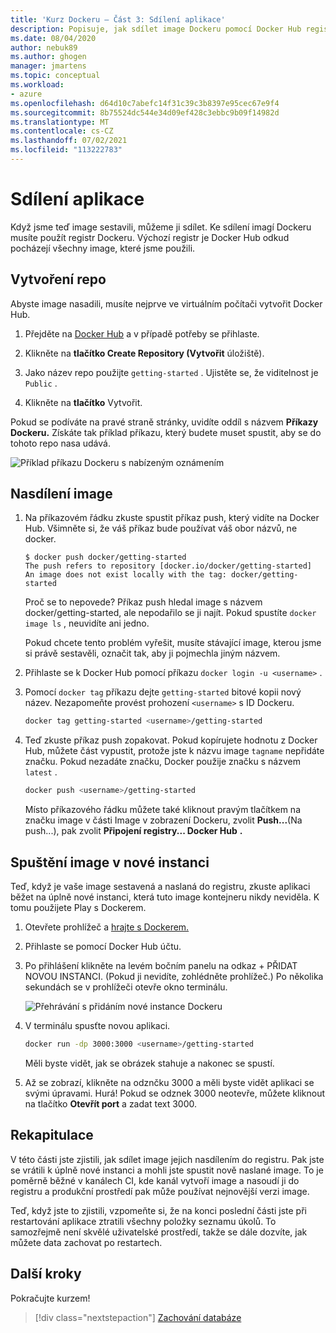 ```yaml
---
title: 'Kurz Dockeru – Část 3: Sdílení aplikace'
description: Popisuje, jak sdílet image Dockeru pomocí Docker Hub registru.
ms.date: 08/04/2020
author: nebuk89
ms.author: ghogen
manager: jmartens
ms.topic: conceptual
ms.workload:
- azure
ms.openlocfilehash: d64d10c7abefc14f31c39c3b8397e95cec67e9f4
ms.sourcegitcommit: 8b75524dc544e34d09ef428c3ebbc9b09f14982d
ms.translationtype: MT
ms.contentlocale: cs-CZ
ms.lasthandoff: 07/02/2021
ms.locfileid: "113222783"
---
```

# <a name="share-your-app"></a>Sdílení aplikace

Když jsme teď image sestavili, můžeme ji sdílet. Ke sdílení imagí Dockeru musíte použít registr Dockeru. Výchozí registr je Docker Hub odkud pocházejí všechny image, které jsme použili.

## <a name="create-a-repo"></a>Vytvoření repo

Abyste image nasadili, musíte nejprve ve virtuálním počítači vytvořit Docker Hub.

1. Přejděte na [Docker Hub](https://hub.docker.com/signup/msftedge?utm_source=msftedge) a v případě potřeby se přihlaste.

1. Klikněte na **tlačítko Create Repository (Vytvořit** úložiště).

1. Jako název repo použijte `getting-started` . Ujistěte se, že viditelnost je `Public` .

1. Klikněte na **tlačítko** Vytvořit.

Pokud se podíváte na pravé straně stránky, uvidíte oddíl s názvem **Příkazy Dockeru.** Získáte tak příklad příkazu, který budete muset spustit, aby se do tohoto repo nasa udává.

![Příklad příkazu Dockeru s nabízeným oznámením](media/push-command.png)

## <a name="push-the-image"></a>Nasdílení image

1. Na příkazovém řádku zkuste spustit příkaz push, který vidíte na Docker Hub. Všimněte si, že váš příkaz bude používat váš obor názvů, ne docker.

    ```plaintext
    $ docker push docker/getting-started
    The push refers to repository [docker.io/docker/getting-started]
    An image does not exist locally with the tag: docker/getting-started
    ```

    Proč se to nepovede? Příkaz push hledal image s názvem docker/getting-started, ale nepodařilo se ji najít. Pokud spustíte `docker image ls` , neuvidíte ani jedno.

    Pokud chcete tento problém vyřešit, musíte stávající image, kterou jsme si právě sestavěli, označit tak, aby ji pojmechla jiným názvem.

1. Přihlaste se k Docker Hub pomocí příkazu `docker login -u <username>` .

1. Pomocí `docker tag` příkazu dejte `getting-started` bitové kopii nový název. Nezapomeňte provést prohození `<username>` s ID Dockeru.

    ```bash
    docker tag getting-started <username>/getting-started
    ```

1. Teď zkuste příkaz push zopakovat. Pokud kopírujete hodnotu z Docker Hub, můžete část vypustit, protože jste k názvu image `tagname` nepřidáte značku. Pokud nezadáte značku, Docker použije značku s názvem `latest` .

    ```bash
    docker push <username>/getting-started
    ```

    Místo příkazového řádku můžete také kliknout pravým tlačítkem  na značku image v části Image v zobrazení Dockeru, zvolit **Push...**(Na push...), pak zvolit **Připojení registry... Docker Hub** **.**

## <a name="run-the-image-on-a-new-instance"></a>Spuštění image v nové instanci

Teď, když je vaše image sestavená a naslaná do registru, zkuste aplikaci běžet na úplně nové instanci, která tuto image kontejneru nikdy neviděla. K tomu použijete Play s Dockerem.

1. Otevřete prohlížeč a [hrajte s Dockerem.](http://play-with-docker.com)

1. Přihlaste se pomocí Docker Hub účtu.

1. Po přihlášení klikněte na levém bočním panelu na odkaz + PŘIDAT NOVOU INSTANCI. (Pokud ji nevidíte, zohlédněte prohlížeč.) Po několika sekundách se v prohlížeči otevře okno terminálu.

    ![Přehrávání s přidáním nové instance Dockeru](media/pwd-add-new-instance.png)

1. V terminálu spusťte novou aplikaci.

    ```bash
    docker run -dp 3000:3000 <username>/getting-started
    ```

    Měli byste vidět, jak se obrázek stahuje a nakonec se spustí.

1. Až se zobrazí, klikněte na odznčku 3000 a měli byste vidět aplikaci se svými úpravami. Hurá! Pokud se odznek 3000 neotevře, můžete kliknout na tlačítko **Otevřít port** a zadat text 3000.

## <a name="recap"></a>Rekapitulace

V této části jste zjistili, jak sdílet image jejich nasdílením do registru. Pak jste se vrátili k úplně nové instanci a mohli jste spustit nově naslané image. To je poměrně běžné v kanálech CI, kde kanál vytvoří image a nasoudí ji do registru a produkční prostředí pak může používat nejnovější verzi image.

Teď, když jste to zjistili, vzpomeňte si, že na konci poslední části jste při restartování aplikace ztratili všechny položky seznamu úkolů. To samozřejmě není skvělé uživatelské prostředí, takže se dále dozvíte, jak můžete data zachovat po restartech.

## <a name="next-steps"></a>Další kroky

Pokračujte kurzem!

> [!div class="nextstepaction"]
> [Zachování databáze](persist-your-data.md)
